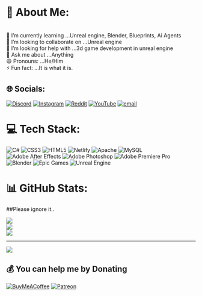 # 💫 About Me:
<br>        🌱 I’m currently learning ...Unreal engine, Blender, Blueprints, Ai Agents<br>    👯 I’m looking to collaborate on ...Unreal engine<br>    🤔 I’m looking for help with ...3d game development in unreal engine<br>    💬 Ask me about ...Anything<br>       😄 Pronouns: ...He/Him<br>    ⚡ Fun fact: ...It is what it is.<br>


## 🌐 Socials:
[![Discord](https://img.shields.io/badge/Discord-%237289DA.svg?logo=discord&logoColor=white)](https://discord.gg/555735731507560451) [![Instagram](https://img.shields.io/badge/Instagram-%23E4405F.svg?logo=Instagram&logoColor=white)](https://instagram.com/kvs.mani_) [![Reddit](https://img.shields.io/badge/Reddit-%23FF4500.svg?logo=Reddit&logoColor=white)](https://reddit.com/user/kvsmani) [![YouTube](https://img.shields.io/badge/YouTube-%23FF0000.svg?logo=YouTube&logoColor=white)](https://youtube.com/@kvsgamingtamil) [![email](https://img.shields.io/badge/Email-D14836?logo=gmail&logoColor=white)](mailto:kvsmani1314@gmail.com) 

# 💻 Tech Stack:
![C#](https://img.shields.io/badge/c%23-%23239120.svg?style=for-the-badge&logo=csharp&logoColor=white) ![CSS3](https://img.shields.io/badge/css3-%231572B6.svg?style=for-the-badge&logo=css3&logoColor=white) ![HTML5](https://img.shields.io/badge/html5-%23E34F26.svg?style=for-the-badge&logo=html5&logoColor=white) ![Netlify](https://img.shields.io/badge/netlify-%23000000.svg?style=for-the-badge&logo=netlify&logoColor=#00C7B7) ![Apache](https://img.shields.io/badge/apache-%23D42029.svg?style=for-the-badge&logo=apache&logoColor=white) ![MySQL](https://img.shields.io/badge/mysql-4479A1.svg?style=for-the-badge&logo=mysql&logoColor=white) ![Adobe After Effects](https://img.shields.io/badge/Adobe%20After%20Effects-9999FF.svg?style=for-the-badge&logo=Adobe%20After%20Effects&logoColor=white) ![Adobe Photoshop](https://img.shields.io/badge/adobe%20photoshop-%2331A8FF.svg?style=for-the-badge&logo=adobe%20photoshop&logoColor=white) ![Adobe Premiere Pro](https://img.shields.io/badge/Adobe%20Premiere%20Pro-9999FF.svg?style=for-the-badge&logo=Adobe%20Premiere%20Pro&logoColor=white) ![Blender](https://img.shields.io/badge/blender-%23F5792A.svg?style=for-the-badge&logo=blender&logoColor=white) ![Epic Games](https://img.shields.io/badge/epicgames-%23313131.svg?style=for-the-badge&logo=epicgames&logoColor=white) ![Unreal Engine](https://img.shields.io/badge/unrealengine-%23313131.svg?style=for-the-badge&logo=unrealengine&logoColor=white)
# 📊 GitHub Stats: <br>
##Please ignore it..

![](https://github-readme-stats.vercel.app/api?username=KvsMani&theme=dark&hide_border=false&include_all_commits=true&count_private=true)<br/>
![](https://nirzak-streak-stats.vercel.app/?user=KvsMani&theme=dark&hide_border=false)<br/>
![](https://github-readme-stats.vercel.app/api/top-langs/?username=KvsMani&theme=dark&hide_border=false&include_all_commits=true&count_private=true&layout=compact)

---
[![](https://visitcount.itsvg.in/api?id=KvsMani&icon=0&color=1)](https://visitcount.itsvg.in)

  ## 💰 You can help me by Donating
  [![BuyMeACoffee](https://img.shields.io/badge/Buy%20Me%20a%20Coffee-ffdd00?style=for-the-badge&logo=buy-me-a-coffee&logoColor=black)](https://buymeacoffee.com/kvsmani) [![Patreon](https://img.shields.io/badge/Patreon-F96854?style=for-the-badge&logo=patreon&logoColor=white)](https://patreon.com/KvsMani) 

  
<!-- Proudly created with GPRM ( https://gprm.itsvg.in ) -->
